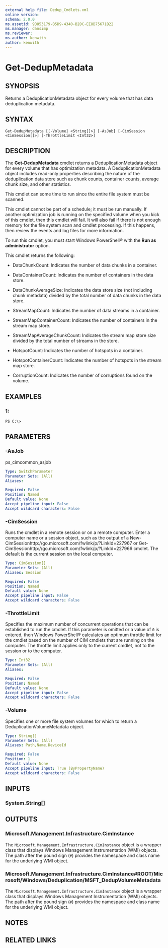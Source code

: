 ```yaml
---
external help file: Dedup_Cmdlets.xml
online version: 
schema: 2.0.0
ms.assetid: 9B853179-B5D9-4340-B2DC-EE8B75671B22
ms.manager: dansimp
ms.reviewer:
ms.author: kenwith
author: kenwith
---
```


# Get-DedupMetadata

## SYNOPSIS
Returns a DeduplicationMetadata object for every volume that has data deduplication metadata.

## SYNTAX

```
Get-DedupMetadata [[-Volume] <String[]>] [-AsJob] [-CimSession <CimSession[]>] [-ThrottleLimit <Int32>]
```

## DESCRIPTION
The **Get-DedupMetadata** cmdlet returns a DeduplicationMetadata object for every volume that has optimization metadata.
A DeduplicationMetadata object includes read-only properties describing the nature of the deduplication data store such as chunk counts, container counts, average chunk size, and other statistics.

This cmdlet can some time to run since the entire file system must be scanned.

This cmdlet cannot be part of a schedule; it must be run manually.
If another optimization job is running on the specified volume when you kick of this cmdlet, then this cmdlet will fail.
It will also fail if there is not enough memory for the file system scan and cmdlet processing.
If this happens, then review the events and log files for more information.

To run this cmdlet, you must start Windows PowerShell® with the **Run as administrator** option.

This cmdlet returns the following: 

                      
 - DataChunkCount: Indicates the number of data chunks in a container. 

                      
 - DataContainerCount: Indicates the number of containers in the data store. 

                      
 - DataChunkAverageSize: Indicates the data store size (not including chunk metadata) divided by the total number of data chunks in the data store. 

                      
 - StreamMapCount: Indicates the number of data streams in a container. 

                      
 - StreamMapContainerCount: Indicates the number of containers in the stream map store. 

                      
 - StreamMapAverageChunkCount: Indicates the stream map store size divided by the total number of streams in the store. 

                      
 - HotspotCount: Indicates the number of hotspots in a container. 

                      
 - HotspotContainerCount: Indicates the number of hotspots in the stream map store. 

                      
 - CorruptionCount: Indicates the number of corruptions found on the volume.

## EXAMPLES

### 1:
```
PS C:\>
```

## PARAMETERS

### -AsJob
ps_cimcommon_asjob

```yaml
Type: SwitchParameter
Parameter Sets: (All)
Aliases: 

Required: False
Position: Named
Default value: None
Accept pipeline input: False
Accept wildcard characters: False
```

### -CimSession
Runs the cmdlet in a remote session or on a remote computer.
Enter a computer name or a session object, such as the output of a New-CimSessionhttp://go.microsoft.com/fwlink/p/?LinkId=227967 or Get-CimSessionhttp://go.microsoft.com/fwlink/p/?LinkId=227966 cmdlet.
The default is the current session on the local computer.

```yaml
Type: CimSession[]
Parameter Sets: (All)
Aliases: Session

Required: False
Position: Named
Default value: None
Accept pipeline input: False
Accept wildcard characters: False
```

### -ThrottleLimit
Specifies the maximum number of concurrent operations that can be established to run the cmdlet.
If this parameter is omitted or a value of `0` is entered, then Windows PowerShell® calculates an optimum throttle limit for the cmdlet based on the number of CIM cmdlets that are running on the computer.
The throttle limit applies only to the current cmdlet, not to the session or to the computer.

```yaml
Type: Int32
Parameter Sets: (All)
Aliases: 

Required: False
Position: Named
Default value: None
Accept pipeline input: False
Accept wildcard characters: False
```

### -Volume
Specifies one or more file system volumes for which to return a DeduplicationVolumeMetadata object.

```yaml
Type: String[]
Parameter Sets: (All)
Aliases: Path,Name,DeviceId

Required: False
Position: 1
Default value: None
Accept pipeline input: True (ByPropertyName)
Accept wildcard characters: False
```

## INPUTS

### System.String[]

## OUTPUTS

### Microsoft.Management.Infrastructure.CimInstance
The `Microsoft.Management.Infrastructure.CimInstance` object is a wrapper class that displays Windows Management Instrumentation (WMI) objects.
The path after the pound sign (`#`) provides the namespace and class name for the underlying WMI object.

### Microsoft.Management.Infrastructure.CimInstance#ROOT/Microsoft/Windows/Deduplication/MSFT_DedupVolumeMetadata
The `Microsoft.Management.Infrastructure.CimInstance` object is a wrapper class that displays Windows Management Instrumentation (WMI) objects.
The path after the pound sign (`#`) provides the namespace and class name for the underlying WMI object.

## NOTES

## RELATED LINKS

